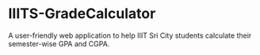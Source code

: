 # IIITS-GradeCalculator
 A user-friendly web application to help IIIT Sri City students calculate their semester-wise GPA and CGPA.
